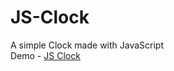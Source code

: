 # JS-Clock
A simple Clock made with JavaScript<br>
Demo - [JS Clock](https://phe0nix.github.io/JS-Clock)
